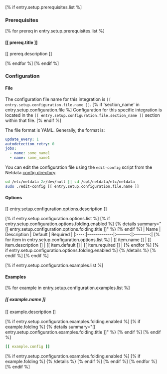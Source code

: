 [% if entry.setup.prerequisites.list %]
### Prerequisites

[% for prereq in entry.setup.prerequisites.list %]
#### [[ prereq.title ]]

[[ prereq.description ]]

[% endfor %]
[% endif %]
### Configuration

#### File

The configuration file name for this integration is `[[ entry.setup.configuration.file.name ]]`.
[% if 'section_name' in entry.setup.configuration.file %]
Configuration for this specific integration is located in the `[[ entry.setup.configuration.file.section_name ]]` section within that file.
[% endif %]

The file format is YAML. Generally, the format is:

```yaml
update_every: 1
autodetection_retry: 0
jobs:
  - name: some_name1
  - name: some_name1
```

You can edit the configuration file using the `edit-config` script from the
Netdata [config directory](https://github.com/netdata/netdata/blob/master/docs/configure/nodes.md#the-netdata-config-directory).

```bash
cd /etc/netdata 2>/dev/null || cd /opt/netdata/etc/netdata
sudo ./edit-config [[ entry.setup.configuration.file.name ]]
```

#### Options

[[ entry.setup.configuration.options.description ]]

[% if entry.setup.configuration.options.list %]
[% if entry.setup.configuration.options.folding.enabled %]
{% details summary="[[ entry.setup.configuration.options.folding.title ]]" %}
[% endif %]
| Name | Description | Default | Required |
|:----:|-------------|:-------:|:--------:|
[% for item in entry.setup.configuration.options.list %]
| [[ item.name ]] | [[ item.description ]] | [[ item.default ]] | [[ item.required ]] |
[% endfor %]
[% if entry.setup.configuration.options.folding.enabled %]
{% /details %}
[% endif %]
[% endif %]

[% if entry.setup.configuration.examples.list %]
#### Examples

[% for example in entry.setup.configuration.examples.list %]
##### [[ example.name ]]

[[ example.description ]]

[% if entry.setup.configuration.examples.folding.enabled %]
[% if example.folding %]
{% details summary="[[ entry.setup.configuration.examples.folding.title ]]" %}
[% endif %]
[% endif %]
```yaml
[[ example.config ]]
```
[% if entry.setup.configuration.examples.folding.enabled %]
[% if example.folding %]
{% /details %}
[% endif %]
[% endif %]
[% endfor %]
[% endif %]
